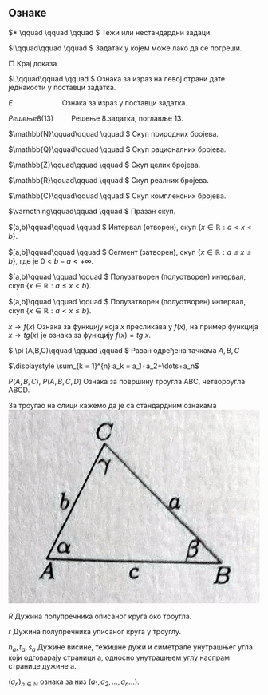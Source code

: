 ## Ознаке

$* \qquad \qquad \qquad $  Тежи или нестандардни задаци.

$!\qquad\qquad \qquad $  Задатак у којем може лако да се погреши.

□ Крај доказа

$L\qquad\qquad \qquad $ Ознака за израз на левој страни дате једнакости у поставци задатка.

$E\qquad \qquad \qquad$ Ознака за израз у поставци задатка.

$Решење 8(13) \qquad$ Решење 8.задатка, поглавље 13.

$\mathbb{N}\qquad\qquad \qquad $    Скуп природних бројева.

$\mathbb{Q}\qquad\qquad \qquad $    Скуп рационалних бројева.

$\mathbb{Z}\qquad\qquad \qquad $ Скуп целих бројева.

$\mathbb{R}\qquad\qquad \qquad $  Скуп реалних бројева.

$\mathbb{C}\qquad\qquad \qquad $  Скуп комплексних бројева.

$\varnothing\qquad\qquad \qquad $  Празан скуп.

$(a,b)\qquad\qquad \qquad $  Интервал (отворен), скуп $\{x \in \mathbb{R} : a < x < b \}.$

$[a,b]\qquad\qquad \qquad $  Сегмент (затворен), скуп $\{x \in \mathbb{R} : a \le x \le b \}$, где је $0<b-a<+ \infty.$

$[a,b)\qquad \qquad \qquad $ Полузатворен (полуотворен) интервал, скуп $\{x \in \mathbb{R} : a \le x < b \}.$

$(a,b]\qquad \qquad \qquad $ Полузатворен (полуотворен) интервал, скуп $\{x \in \mathbb{R} : a < x \le b \}.$

$x \rightarrow f(x)$ Ознака за функцију која $x$ пресликава у $f(x)$, на пример функција $x \rightarrow tg(x)$ је ознака за функцију $f(x) = tg \ x$. 

$ \pi (A,B,C)\qquad \qquad \qquad $ Раван одређена тачкама $A,B,C$

$\displaystyle \sum_{k = 1}^{n} a_k  = a_1+a_2+\dots+a_n$

$P(A,B,C), \ P(A,B,C,D)$ Ознака за површину троугла ABC, четвороугла ABCD. 

За троугао на слици кажемо да је са стандардним ознакама
![ABC](trougao.jpg "ABC")

$R$ Дужина полупречника описаног круга око троугла.

$r$ Дужина полупречника уписаног круга у троуглу.

$h_a, t_a, s_a$ Дужине висине, тежишне дужи и симетрале унутрашњег угла који одговарају страници а, односно унутрашњем углу наспрам странице дужине а.

$(a_n)_{n \in \mathbb{N}}$ ознака за низ $(а_1, а_2, \dots, а_n \dots)$.



